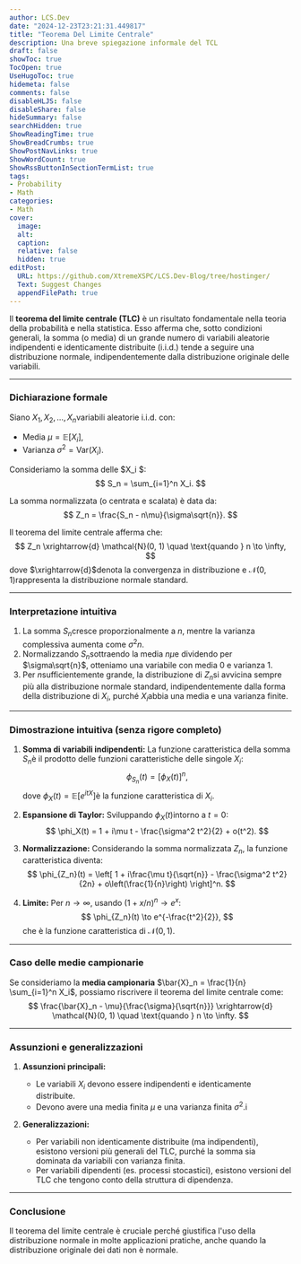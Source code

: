 ```yaml
---
author: LCS.Dev
date: "2024-12-23T23:21:31.449817"
title: "Teorema Del Limite Centrale"
description: Una breve spiegazione informale del TCL
draft: false
showToc: true
TocOpen: true
UseHugoToc: true
hidemeta: false
comments: false
disableHLJS: false
disableShare: false
hideSummary: false
searchHidden: true
ShowReadingTime: true
ShowBreadCrumbs: true
ShowPostNavLinks: true
ShowWordCount: true
ShowRssButtonInSectionTermList: true
tags:
- Probability
- Math
categories:
- Math
cover:
  image:
  alt:
  caption:
  relative: false
  hidden: true
editPost:
  URL: https://github.com/XtremeXSPC/LCS.Dev-Blog/tree/hostinger/
  Text: Suggest Changes
  appendFilePath: true
---
```


Il **teorema del limite centrale (TLC)** è un risultato fondamentale nella teoria della probabilità e nella statistica. Esso afferma che, sotto condizioni generali, la somma (o media) di un grande numero di variabili aleatorie indipendenti e identicamente distribuite (i.i.d.) tende a seguire una distribuzione normale, indipendentemente dalla distribuzione originale delle variabili.

---

### Dichiarazione formale

Siano $X_1, X_2, \dots, X_n$variabili aleatorie i.i.d. con:

- Media $\mu = \mathbb{E}[X_i]$,
- Varianza $\sigma^2 = \text{Var}(X_i)$.

Consideriamo la somma delle $X_i $:
$$
S_n = \sum_{i=1}^n X_i.
$$

La somma normalizzata (o centrata e scalata) è data da:
$$
Z_n = \frac{S_n - n\mu}{\sigma\sqrt{n}}.
$$

Il teorema del limite centrale afferma che:
$$
Z_n \xrightarrow{d} \mathcal{N}(0, 1) \quad \text{quando } n \to \infty,
$$
dove $\xrightarrow{d}$denota la convergenza in distribuzione e $\mathcal{N}(0, 1)$rappresenta la distribuzione normale standard.

---

### Interpretazione intuitiva

1. La somma $S_n$cresce proporzionalmente a $n$, mentre la varianza complessiva aumenta come $\sigma^2 n$.
2. Normalizzando $S_n$sottraendo la media $n\mu$e dividendo per $\sigma\sqrt{n}$, otteniamo una variabile con media 0 e varianza 1.
3. Per $n$sufficientemente grande, la distribuzione di $Z_n$si avvicina sempre più alla distribuzione normale standard, indipendentemente dalla forma della distribuzione di $X_i$, purché $X_i$abbia una media e una varianza finite.

---

### Dimostrazione intuitiva (senza rigore completo)

1. **Somma di variabili indipendenti:** La funzione caratteristica della somma $S_n$è il prodotto delle funzioni caratteristiche delle singole $X_i$:
   $$
   \phi_{S_n}(t) = \left[\phi_{X}(t)\right]^n,
   $$
   dove $\phi_X(t) = \mathbb{E}[e^{itX}]$è la funzione caratteristica di $X_i$.

2. **Espansione di Taylor:** Sviluppando $\phi_X(t)$intorno a $t = 0$:
   $$
   \phi_X(t) = 1 + i\mu t - \frac{\sigma^2 t^2}{2} + o(t^2).
   $$

3. **Normalizzazione:** Considerando la somma normalizzata $Z_n$, la funzione caratteristica diventa:
   $$
   \phi_{Z_n}(t) = \left[ 1 + i\frac{\mu t}{\sqrt{n}} - \frac{\sigma^2 t^2}{2n} + o\left(\frac{1}{n}\right) \right]^n.
   $$

4. **Limite:** Per $n \to \infty$, usando $(1 + x/n)^n \to e^x$:
   $$
   \phi_{Z_n}(t) \to e^{-\frac{t^2}{2}},
   $$
   che è la funzione caratteristica di $\mathcal{N}(0, 1)$.

---

### Caso delle medie campionarie

Se consideriamo la **media campionaria** $\bar{X}_n = \frac{1}{n} \sum_{i=1}^n X_i$, possiamo riscrivere il teorema del limite centrale come:
$$
\frac{\bar{X}_n - \mu}{\frac{\sigma}{\sqrt{n}}} \xrightarrow{d} \mathcal{N}(0, 1) \quad \text{quando } n \to \infty.
$$

---
### Assunzioni e generalizzazioni

1. **Assunzioni principali:**
   - Le variabili $X_i$ devono essere indipendenti e identicamente distribuite.
   - Devono avere una media finita $\mu$ e una varianza finita $\sigma^2$.i

2. **Generalizzazioni:**
   - Per variabili non identicamente distribuite (ma indipendenti), esistono versioni più generali del TLC, purché la somma sia dominata da variabili con varianza finita.
   - Per variabili dipendenti (es. processi stocastici), esistono versioni del TLC che tengono conto della struttura di dipendenza.

---

### Conclusione

Il teorema del limite centrale è cruciale perché giustifica l'uso della distribuzione normale in molte applicazioni pratiche, anche quando la distribuzione originale dei dati non è normale.